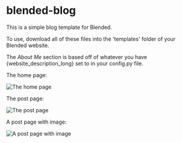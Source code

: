 # blended-blog
This is a simple blog template for Blended.

To use, download all of these files into the 'templates' folder of your Blended website.

The *About Me* section is based off of whatever you have {website_description_long} set to in your config.py file.

The home page:

![The home page](https://raw.githubusercontent.com/johnroper100/blended-blog/master/preview1.png)

The post page:

![The post page](https://raw.githubusercontent.com/johnroper100/blended-blog/master/preview2.png)

A post page with image:

![A post page with image](https://raw.githubusercontent.com/johnroper100/blended-blog/master/preview3.png)
